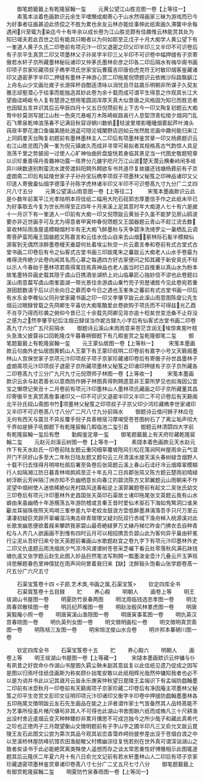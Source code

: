 <!-- { "loadSidebar": true } -->
　　御笔题籖籖上有乾隆宸翰一玺
　　元黄公望江山胜览图一卷【上等往一】
　　素笺本淡着色画款识云余生平嗜懒成痴寄心于山水然得画家三昧为游戏而已今为好事者征画甚迫此债偿之不胜为累也余友云林亦能绘事伸此纸索画久滞箧中余每遇闲兴至辄为染迄今十有年余以成长卷为江山胜览颇有佳趣惟云林能赏其处为知已嗟夫若此百世之后有能具只眼者以为何如耶至正戊子十月大痴学人黄公望下有一峯道人黄子久氏二印卷前有项元汴一印又退密之印父印半印三又半印不可识卷后有子京平生真赏二印又项墨林父子孙吴字半印三乂半印不可识卷中幅押缝有子京寄傲若水轩子京所藏墨林秘玩诸印又仲茅氏墨林俞彦之印各二印后隔水有梅华阁书画印项子京家珍藏项叔子檇李项氏世家宝玩曹履吉印唐伯虎克符王时敏印烟客鉴藏诸印又退密茅字半印二押缝有墨林子神游心赏二印拖尾倪瓒题识云依微沙际路飘飖江上舟名山少文画壮嵗子长游挥杯自酣适清咏以消忧且尽兹晨乐明朝非所谋子久契友雅志邱壑潜心于绘事而能独造其妙此卷为余十载而成可谓平生得意之作观其长江大望曲迳崎岖令人复有楚游之想用笔圆润浑厚天真大似晋唐之风格固为知已而胜览者也因赋五言并识其后云甲辰四月十又五日倪瓒前有上下古今一印又陶复初题云大痴胷中妙莫测写就江山秋一色突兀悬崕万木陈崎岖路嵔行人息堲顶青松绾夕烟洞门乱石飞寒泉乾坤浪荡春不记满目秋容讶辋川数帆轻波里塔影曈曈烟雾起芦叶滩头莼政丰蓼花渡口鱼偏美随处逍遥可隠沦城闉野店迥如云怅然胜览画中趣何能归来江上同鸥羣天台陶复初题前有墨林墨林主人二印后有项墨林鉴赏章一印又杨彞题识云右江山胜览图乃黄一峯为倪元镇嵗久而成非寻常可易拟者其规格髙古气韵惊人具足浩荡千里之势披阅一过使人心旷神怡曲折盘旋恍若身临其景足当一代图史敬题短章以识珍重善得丹青趣神功露一斑界分几疆宇咫尺万江山波楚天濶云横秦岭闲多岐异川峡数道别荆蛮流水渡旁渡斜阳闗外闗欲车书共道尽复故疆还钱塘杨彞前有子京虚朗斋二印后有延陵世家子子孙孙宝玩檇李项叔子项墨林父秘笈之印神品诸印又父印道人寄傲巢仙烟字德藻子孙陈字虎林诸半印又半印不可识卷髙九寸九分广二丈四尺八寸五分
　　元黄公望溪山雨意图一卷【上等往二】
　　宋笺本墨画款识云此是仆数年前寓平江光孝陆明本将佳纸二幅用大陀石砚郭忠厚墨信手作之此纸未毕已为好事取去今复为世长所得至正四年十月来溪上足其意时年大痴道人七十有六是嵗十一月识下有一峯道人一印前有大痴一印又倪瓒跋云黄翁子久虽不能梦见房山鸥波要亦非近世画手可及尤为得意者甲寅仲春倪瓒题又王国器题云青山不趁江流去数翠收林际雨渔屋逺模糊烟村半有无大痴飞醉墨秋与天争碧净洗绮罗尘一巢栖乱云调寄菩萨蛮筠庵王国器题又陈嘉言和云佳水佳山自来去山烟萦林际石髪半模糊仙源客到无偶然涂醉墨卷幔天垂碧何处着埃尘秋空一片云嘉言奉和卷前有式古堂式古堂书画二印卷后有令之仙客式古堂书画三印跋尾朱之蕃跋云大痴老人山水手卷最为难得流传絶少此卷向闻其名而心慕之每遇四方好古家便问之知其藏于新安吴氏不轻以示人今春始于墨林项君斋得寓目焉真神品也老人画当时已自推重以真山水为粉本故笔墨特异画史载其隠于虞山日携酒坐湖桥上对山临摹匠心独妙信不谬也此卷题曰溪山雨意葢写虞山南峯面湖一带光景往余游虞山乗竹兜子穷歴诸胜今见此卷宛若重游因题数语于后以识余向日之慕而幸今日之遇也玉峯朱之蕃前有式古堂书画一印后有水东金李稚仙父同孙堂家藏书画之印一印又李肇亨跋云此溪山雨意图陈睂公先生烟云过眼録曾载之先冏卿生平喜仿大痴笔酷爱此卷欲购于项氏而不可得兹光乙酉不肖亨乃得而珍袭之俯仰今昔已三十余载先冏卿见背亦逾十稔矣世变沧桑不止存没之感为之然李肇亨纪后注烟云録误当作妮古録九小字后有仙客式古堂书画二印卷髙九寸六分广五尺前隔水
　　御题诗云溪山未雨雨意来苍茫含润无埃惊禽覔叶枝头急渔父披蓑谷口回乾隆戊午暮春朔御题下有几暇鉴赏之玺乾隆御笔二玺
　　御笔题籖籖上有乾隆宸翰一玺
　　元王蒙仙居图一卷【上等秋一】
　　宋笺本墨画款云句曲外史仙居图黄鹤山人王蒙下有王蒙印叔明二印卷前有嘉字小号又天籁阁墨林山人宫保世家子京项元汴印项叔子项子京家珍藏诸印卷后有寄傲子孙世昌墨林子虚朗斋项元汴印项叔子退密子京所藏项墨林父秘笈之印诸印押缝有子京子京所藏各二印卷髙九寸三分广九尺九寸元倪瓒师子林图一卷【上等收一】
　　宋笺本墨画款识云余与赵君善长以意商防作狮子林图真得荆闗遗意非王蒙所梦见也如海因公宜宝之懒瓒记癸丑十二月卷前有项元汴印墨林山人墨林项氏藏画之印子京所藏董其昌印寄傲平生真赏髙詹事诸印又一印不可识又退密半印又半印二不可识卷后有天籁阁北平孙氏砚山斋图书竹项墨林父秘笈之印项叔子子京父印少鸿珍藏檇李世家诸印又半印不可识卷髙八寸八分广二尺八寸九分前隔水
　　御题诗云借问狮子林应在无何有西天与震旦不异反覆手倪子具善根宿习摩竭受苍苍图树石了了离尘垢声彻大千界如是狮子吼御题下有乾隆宸翰几暇临池二玺引首
　　御题云林清閟四大字前有乾隆宸翰一玺后有懋
　　勤殿鉴定章一玺
　　御笔题籖籖上有天府珍藏乾隆宸翰二玺
　　元赵元剡溪云树图一卷【上等冬一】
　　素牋本着色画款云天水赵元作下有天水赵氏一印卷前陆友题云重冈细草覆坡陁风引松花落涧阿艸屋雨余云气湿开门不厌好山多至大二年秋日陆友题又题句云三月清溪水接天溪头春树緑含烟野人十载不归去怪得月明啼杜鹃后署至奂卷后张简题云溪上春山石迳纡冷云烟瘴翠模糊行人如隔湘江防日暮青林啼鹧鸪至正十年五月二日呉郡张简又陈方题云楚雨初晴緑树浮断云芳艸隔汀洲亦知不负幽栖意长向春江钓碧流陈方又郭翼题云山雨朝来不作泥望中烟树使人迷依稀絶似羌村路风送春船逆上溪郭翼题卷前有起文二吴张氏幼文三印卷后有项元汴印墨林外史昌国张天英印石渠居士诸印拖尾张文英题云我有山水癖由来虽幽栖十年游鴈荡五年游防稽或言秦王昔时爱仙术驱石下海如鳬鹥洞口谁来斸龙耳骊珠夜照天鸡啼三峯参差九华老蛟龙鼓浪方壶低醉墨淋漓落吾手只尺万里云凄凄初疑巨灵辟开翠巗湿冯夷击碎青玻瓈又疑刘阮双行赤城下渔舟棹入桃源溪对此长歌发幽思便欲着屐来攀跻我家碧山最奇絶緑萝万丈縁丹梯忆昨金门拂衣去自种青松与人齐几人欲画画不到惟有四时云月可以相招携吾负碧山此为客何异乎巢由轩冕行尘泥从吾好归来兮张天英题前署画山水歌题赵宜之卷九字下有项元汴印墨林外史二印又仇逺题云雨洗烟岚夕气凉冷风谡谡树苍苍采芝巗下看云处零落秋风满石牀钱塘仇逺又张学题云赵生此图入妙品巨然笔法写荆闗一瓢墨泼金壶汁几叠云开玉笋班诗思解题春色里神情犹在雨声间何曽着我归来【缺】沈醉谿头饱看山张学题卷髙一尺五分广六尺五寸














　　石渠宝笈卷十四
<子部,艺术类,书画之属,石渠宝笈>
　　钦定四库全书
　　石渠寳笈卷十五目録
　　贮
　　养心殿
　　明朝人
　　画卷上等
　　明王绂湖山书屋图一卷
　　明夏防竹泉春两图
　　明沈周临钱选忠孝图一卷
　　明沈周春郊散犊图一卷
　　明吕纪芦雁图一卷
　　明赵汝殷风林羣虎图一卷
　　明唐寅毅庵小照一卷
　　明唐寅溪山渔隠图一卷
　　明唐寅事茗图一卷
　　明仇英汉宫春晓图一卷
　　明仇英列女图一卷
　　明文徴明画松一卷
　　明文徴明真赏斋图一卷
　　明陈栝三友图一卷
　　明宋旭沈俊山水合卷
　　明许邦本摹辋川图一卷










　　钦定四库全书
　　石渠宝笈卷十五
　　贮
　　养心殿六
　　明朝人
　　画卷上等
　　明王绂湖山书屋图一卷【上等藏一】
　　宋牋本墨画欵识云仲镛与仆有夙昔之好尝命仆作湖山书屋图久羁尘鞅未副其意兹复以此佳纸见遗乃促成之因写是图以归焉吁佳纸佳画斯为称矣顾仆拙笔安敢以此纸相辉光哉然仲镛知我者也必不以是为诮并书此以记其歳月云峕永乐庚寅仲秋望日毘陵王孟端识下有孟端防戯翰墨二印前有冰壶秋月一印卷前有天籁阁项子京家珍藏二印卷后有净因庵主项墨林父秘笈之印平生竒赏文彭印文征明印项元汴印诸印又衡字半印卷中押缝防戯翰墨墨林各五印拖尾文徴明跋云友石先生画品在能之上评者谓作家士气皆备然其人品特髙能不为艺事所役虽片楮尺缣茍非其人不可得也此湖山书舍图聮六纸而成脩凡三十尺耕渔出没村舍近逺烟云变灭种种臻妙非累月搆思不可成岂独今之所少哉子和藏此真希代之珍也正徳丙子三月既望衡山文徴明题前有子字山字之圃半印凡三又俞允文跋云毘陵王友石此图文公尝为第次其品今观其岩峦杳霭岞崿纷披参差出没于苍烟白浪之中以至溪桥林屋防峰抗馆农田渔艇畯父村樵幽淙往复恍若别在世外真可谓深诣湖山之致者矣读书于此必能絶冥离类殊使人遥想而存之谈太常思重性好博雅相示此图辄遂题其后云隆庆二年夏六月十有八日俞允文记前有若水轩墨林山人二印后有项子京家珍藏退密项墨林鉴赏章诸印卷髙八寸七分广二丈五尺七寸八分
　　御笔题籖籖上有御赏乾隆宸翰二玺
　　明夏防竹泉春雨图一卷【上等闰一】
